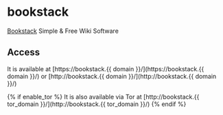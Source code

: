# bookstack

[Bookstack](https://www.bookstackapp.com/) Simple & Free Wiki Software

## Access

It is available at [https://bookstack.{{ domain }}/](https://bookstack.{{ domain }}/) or [http://bookstack.{{ domain }}/](http://bookstack.{{ domain }}/)

{% if enable_tor %}
It is also available via Tor at [http://bookstack.{{ tor_domain }}/](http://bookstack.{{ tor_domain }}/)
{% endif %}

